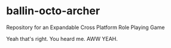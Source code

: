 ballin-octo-archer
==================

Repository for an Expandable Cross Platform Role Playing Game

Yeah that's right. You heard me. AWW YEAH.
